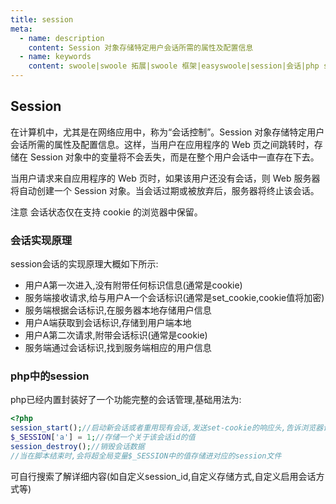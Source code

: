 ```yaml
---
title: session
meta:
  - name: description
    content: Session 对象存储特定用户会话所需的属性及配置信息
  - name: keywords
    content: swoole|swoole 拓展|swoole 框架|easyswoole|session|会话|php session
---
```

## Session
在计算机中，尤其是在网络应用中，称为“会话控制”。Session 对象存储特定用户会话所需的属性及配置信息。这样，当用户在应用程序的 Web 页之间跳转时，存储在 Session 对象中的变量将不会丢失，而是在整个用户会话中一直存在下去。  

当用户请求来自应用程序的 Web 页时，如果该用户还没有会话，则 Web 服务器将自动创建一个 Session 对象。当会话过期或被放弃后，服务器将终止该会话。  

注意 会话状态仅在支持 cookie 的浏览器中保留。  

### 会话实现原理
session会话的实现原理大概如下所示:
 * 用户A第一次进入,没有附带任何标识信息(通常是cookie)
 * 服务端接收请求,给与用户A一个会话标识(通常是set_cookie,cookie值将加密)
 * 服务端根据会话标识,在服务器本地存储用户信息
 * 用户A端获取到会话标识,存储到用户端本地
 * 用户A第二次请求,附带会话标识(通常是cookie)
 * 服务端通过会话标识,找到服务端相应的用户信息
 
 
### php中的session
php已经内置封装好了一个功能完整的会话管理,基础用法为:
```php
<?php
session_start();//启动新会话或者重用现有会话,发送set-cookie的响应头,告诉浏览器设置一个php_session的cookie 会话,会话id为php随机产生,并在服务器端临时目录产生一个对应的session文件
$_SESSION['a'] = 1;//存储一个关于该会话id的值
session_destroy();//销毁会话数据
//当在脚本结束时,会将超全局变量$_SESSION中的值存储进对应的session文件
```
可自行搜索了解详细内容(如自定义session_id,自定义存储方式,自定义启用会话方式等)


